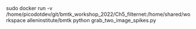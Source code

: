 sudo docker run -v /home/picodotdev/git/bmtk_workshop_2022/Ch5_filternet:/home/shared/workspace alleninstitute/bmtk python grab_two_image_spikes.py
